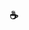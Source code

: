 ### ☕
<div>
  <img align="center" scr="https://i.pinimg.com/originals/98/ce/b1/98ceb1f5950dd7053ec8c541aceea4d3.gif">
</div>
